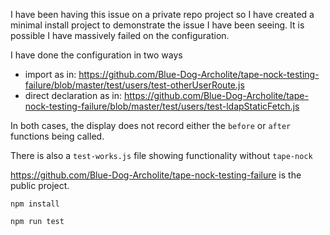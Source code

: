 I have been having this issue on a private repo project so I have created a minimal install project to demonstrate the issue I have been seeing. It is possible I have massively failed on the configuration. 

I have done the configuration in two ways
-  import as in: https://github.com/Blue-Dog-Archolite/tape-nock-testing-failure/blob/master/test/users/test-otherUserRoute.js
- direct declaration as in: https://github.com/Blue-Dog-Archolite/tape-nock-testing-failure/blob/master/test/users/test-ldapStaticFetch.js

In both cases, the display does not record either the `before` or `after` functions being called. 

There is also a `test-works.js` file showing functionality without `tape-nock`

https://github.com/Blue-Dog-Archolite/tape-nock-testing-failure is the public project. 

```npm install```

```npm run test``` 
